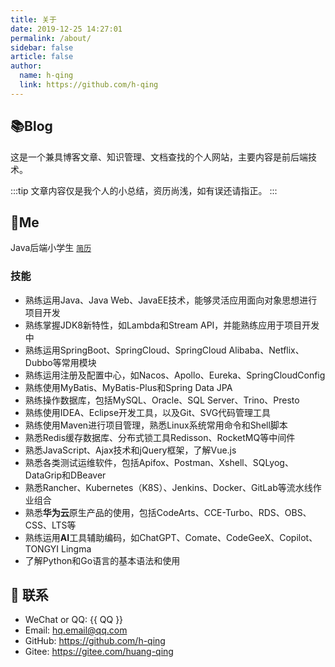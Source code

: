 ```yaml
---
title: 关于
date: 2019-12-25 14:27:01
permalink: /about/
sidebar: false
article: false
author:
  name: h-qing
  link: https://github.com/h-qing
---
```


## 📚Blog
这是一个兼具博客文章、知识管理、文档查找的个人网站，主要内容是前后端技术。

:::tip
文章内容仅是我个人的小总结，资历尚浅，如有误还请指正。
:::

<!--[更新日志](https://github.com/h-qing/vuepress-theme-vdoing/commits/master)-->


<!-- <div style="width: 300px;height: 300px;position: fixed;bottom: 0;left: 0;z-index: 1;">
  <script type="text/javascript" src="//rf.revolvermaps.com/0/0/8.js?i=5e4x5w8cxxb&amp;m=0&amp;c=ff0000&amp;cr1=ffffff&amp;f=arial&amp;l=33&amp;bv=80" async="async"></script>
</div> -->

<!-- 小熊猫 -->
<!--<img src="/img/panda-waving.png" class="panda no-zoom" style="width: 130px;height: 115px;opacity: 0.8;margin-bottom: -4px;padding-bottom:0;position: fixed;bottom: 0;left: 0.5rem;z-index: 1;">-->

[//]: # (## 🎨Theme)

[//]: # ()
[//]: # ()
[//]: # ([<img src="https://github-readme-stats.vercel.app/api/pin/?username=h-qing&amp;repo=vuepress-theme-vdoing" alt="ReadMe Card" class="no-zoom">]&#40;https://github.com/h-qing/vuepress-theme-vdoing&#41;)

[//]: # ()
[//]: # ([<img src="https://github-readme-stats.vercel.app/api/pin/?username=h-qing&amp;repo=vuepress-theme-vdoing-doc" alt="ReadMe Card" class="no-zoom">]&#40;https://doc.h-qing.com/&#41;)

[//]: # ()
[//]: # ()
[//]: # (本站主题是 [`Vdoing`]&#40;https://github.com/h-qing/vuepress-theme-vdoing&#41;，这是一款简洁高效的VuePress 知识管理&博客 主题。旨在轻松打造一个`结构化`与`碎片化`并存的个人在线知识库&博客，让你的知识海洋像一本本书一样清晰易读。配合多维索引，让每一个知识点都可以快速定位！ [Github地址]&#40;https://github.com/h-qing/vuepress-theme-vdoing&#41; | [在线vscode预览源码]&#40;https://github1s.com/h-qing/vuepress-theme-vdoing&#41;)

[//]: # ()
[//]: # ()
[//]: # (<!-- <a href="https://github.com/h-qing/vuepress-theme-vdoing" target="_blank"><img src='https://img.shields.io/github/stars/h-qing/vuepress-theme-vdoing' alt='GitHub stars' class="no-zoom"></a>)

[//]: # ()
[//]: # (<a href="https://github.com/h-qing/vuepress-theme-vdoing" target="_blank"><img src='https://img.shields.io/github/forks/h-qing/vuepress-theme-vdoing' alt='GitHub forks' class="no-zoom"></a> -->)



## 🐼Me
Java后端小学生  [`简历`](../jd_hq/)

### 技能
- 熟练运用Java、Java Web、JavaEE技术，能够灵活应用面向对象思想进行项目开发
- 熟练掌握JDK8新特性，如Lambda和Stream API，并能熟练应用于项目开发中
- 熟练运用SpringBoot、SpringCloud、SpringCloud Alibaba、Netflix、Dubbo等常用模块
- 熟练运用注册及配置中心，如Nacos、Apollo、Eureka、SpringCloudConfig
- 熟练使用MyBatis、MyBatis-Plus和Spring Data JPA
- 熟练操作数据库，包括MySQL、Oracle、SQL Server、Trino、Presto
- 熟练使用IDEA、Eclipse开发工具，以及Git、SVG代码管理工具
- 熟练使用Maven进行项目管理，熟悉Linux系统常用命令和Shell脚本
- 熟悉Redis缓存数据库、分布式锁工具Redisson、RocketMQ等中间件
- 熟悉JavaScript、Ajax技术和jQuery框架，了解Vue.js
- 熟悉各类测试运维软件，包括Apifox、Postman、Xshell、SQLyog、DataGrip和DBeaver
- 熟悉Rancher、Kubernetes（K8S）、Jenkins、Docker、GitLab等流水线作业组合
- 熟悉**华为云**原生产品的使用，包括CodeArts、CCE-Turbo、RDS、OBS、CSS、LTS等
- 熟练运用**AI**工具辅助编码，如ChatGPT、Comate、CodeGeeX、Copilot、TONGYI Lingma
- 了解Python和Go语言的基本语法和使用

<!-- 本人↓↓↓

<img src='https://cdn.jsdelivr.net/gh/h-qing/image_store/blog/20200103123203.jpg' alt='本人照片' style="width:106px;"> -->


## :email: 联系

- WeChat or QQ: <a :href="qqUrl" class='qq'>{{ QQ }}</a>
- Email:  <a href="mailto:hq.email@qq.com">hq.email@qq.com</a>
- GitHub: <https://github.com/h-qing>
- Gitee: <https://gitee.com/huang-qing>

<script>
  export default {
    data(){
      return {
        QQ: '505411847',
        qqUrl: `tencent://message/?uin=${this.QQ}&Site=&Menu=yes`
      }
    },
    mounted(){
      const flag =  navigator.userAgent.match(/(phone|pad|pod|iPhone|iPod|ios|iPad|Android|Mobile|BlackBerry|IEMobile|MQQBrowser|JUC|Fennec|wOSBrowser|BrowserNG|WebOS|Symbian|Windows Phone)/i);
      if(flag){
        this.qqUrl = `mqqwpa://im/chat?chat_type=wpa&uin=${this.QQ}&version=1&src_type=web&web_src=oicqzone.com`
      }
    }
  }
</script>

